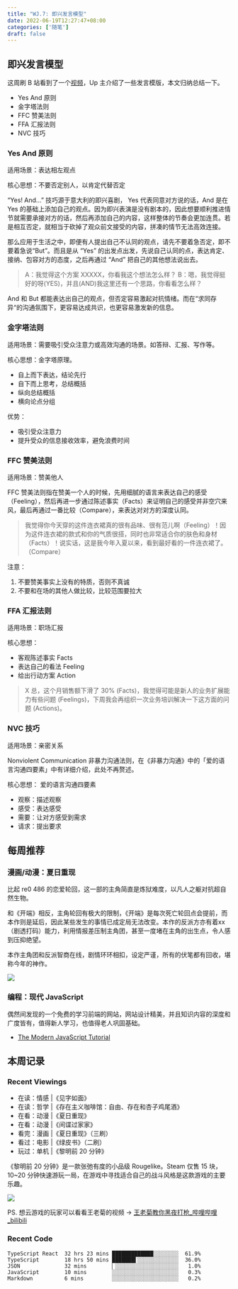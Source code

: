 ```yaml
---
title: "WJ.7: 即兴发言模型"
date: 2022-06-19T12:27:47+08:00
categories: ['随笔']
draft: false
---
```


## 即兴发言模型

这周刷 B 站看到了一个[视频](https://www.bilibili.com/video/BV16t4y1W7kZ)，Up 主介绍了一些发言模版，本文归纳总结一下。

- Yes And 原则
- 金字塔法则
- FFC 赞美法则
- FFA 汇报法则
- NVC 技巧

### Yes And 原则

适用场景：表达相左观点

核心思想：不要否定别人，以肯定代替否定

“Yes! And…” 技巧源于意大利的即兴喜剧， Yes 代表同意对方说的话，And 是在 Yes 的基础上添加自己的观点。因为即兴表演是没有剧本的，因此想要顺利推进情节就需要承接对方的话，然后再添加自己的内容，这样整体的节奏会更加连贯。若是相互否定，就相当于砍掉了观众前文接受的内容，拼凑的情节无法高效连接。

那么应用于生活之中，即便有人提出自己不认同的观点，请先不要着急否定，即不要着急说“But”。而且是从 “Yes” 的出发点出发，先说自己认同的点，表达肯定、接纳、包容对方的态度，之后再通过 “And” 把自己的其他想法说出去。

> A：我觉得这个方案 XXXXX，你看我这个想法怎么样？
> B：嗯，我觉得挺好的呀(YES)，并且(AND)我这里还有一个思路，你看看怎么样？

And 和 But 都能表达出自己的观点，但否定容易激起对抗情绪。而在“求同存异“的沟通氛围下，更容易达成共识，也更容易激发新的信息。

### 金字塔法则

适用场景：需要吸引受众注意力或高效沟通的场景。如答辩、汇报、写作等。

核心思想：金字塔原理。
-   自上而下表达，结论先行
-   自下而上思考，总结概括
-   纵向总结概括
-   横向论点分组

优势：
-   吸引受众注意力
-   提升受众的信息接收效率，避免浪费时间

### FFC 赞美法则

适用场景：赞美他人

FFC 赞美法则指在赞美一个人的时候，先用细腻的语言来表达自己的感受（Feeling），然后再进一步通过陈述事实（Facts）来证明自己的感受并非空穴来风，最后再通过一番比较（Compare），来表达对对方的深度认同。

> 我觉得你今天穿的这件连衣裙真的很有品味、很有范儿啊（Feeling）！因为这件连衣裙的款式和你的气质很搭，同时也非常适合你的肤色和身材（Facts）！说实话，这是我今年入夏以来，看到最好看的一件连衣裙了。（Compare）

注意：
1. 不要赞美事实上没有的特质，否则不真诚
2. 不要和在场的其他人做比较，比较范围要拉大


### FFA 汇报法则

适用场景：职场汇报

核心思想：
-   客观陈述事实 Facts
-   表达自己的看法 Feeling
-   给出行动方案 Action

> X 总，这个月销售额下滑了 30% (Facts)，我觉得可能是新人的业务扩展能力有些问题 (Feelings)，下周我会再组织一次业务培训解决一下这方面的问题 (Actions)。

### NVC 技巧

适用场景：亲密关系

Nonviolent Communication 非暴力沟通法则，在《非暴力沟通》中的「爱的语言沟通四要素」中有详细介绍，此处不再赘述。

核心思想： 爱的语言沟通四要素
-   观察：描述观察
-   感受：表达感受
-   需要：让对方感受到需求
-   请求：提出要求

## 每周推荐

### 漫画/动漫：夏日重现

比起 re0 486 的恋爱轮回，这一部的主角简直是炼狱难度，以凡人之躯对抗超自然生物。

和《开端》相反，主角轮回有极大的限制，《开端》是每次死亡轮回点会提前，而本作则是延后，因此某些发生的事情已成定局无法改变。本作的反派方亦有着xx（剧透打码）能力，利用情报差压制主角团，甚至一度堵在主角的出生点，令人感到压抑绝望。

本作主角团和反派智商在线，剧情环环相扣，设定严谨，所有的伏笔都有回收，堪称今年的神作。

![](https://airing.ursb.me/image/blog/20220619121615.png)

### 编程：现代 JavaScript

偶然间发现的一个免费的学习前端的网站，网站设计精美，并且知识内容的深度和广度皆有，值得新人学习，也值得老人巩固基础。

- [The Modern JavaScript Tutorial](https://javascript.info/)

## 本周记录 

### Recent Viewings
- 在读：情感 |《见字如面》
- 在读：哲学 |《存在主义咖啡馆：自由、存在和杏子鸡尾酒》
- 在看：动漫 |《夏日重现》
- 在看：动漫 |《间谍过家家》
- 看完：漫画 |《夏日重现》（三刷）
- 看过：电影 |《绿皮书》（二刷）
- 玩过：单机 |《黎明前 20 分钟》

《黎明前 20 分钟》是一款张弛有度的小品级 Rougelike。Steam 仅售 15 块，10~20 分钟快速游玩一局，在游戏中寻找适合自己的战斗风格是这款游戏的主要乐趣。

![](https://airing.ursb.me/image/blog/20220617225658.png)

PS. 想云游戏的玩家可以看看王老菊的视频 → [王老菊教你黑夜打枪_哔哩哔哩_bilibili](https://www.bilibili.com/video/BV18t4y1h7Ck)

### Recent Code

```
TypeScript React  32 hrs 23 mins █████████████░░░░░░░░  61.9%
TypeScript        18 hrs 50 mins ███████▌░░░░░░░░░░░░░  36.0%
JSON              32 mins        ▏░░░░░░░░░░░░░░░░░░░░   1.0%
JavaScript        10 mins        ░░░░░░░░░░░░░░░░░░░░░   0.3%
Markdown          6 mins         ░░░░░░░░░░░░░░░░░░░░░   0.2%
```